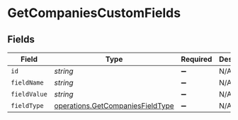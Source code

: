# GetCompaniesCustomFields


## Fields

| Field                                                                                | Type                                                                                 | Required                                                                             | Description                                                                          |
| ------------------------------------------------------------------------------------ | ------------------------------------------------------------------------------------ | ------------------------------------------------------------------------------------ | ------------------------------------------------------------------------------------ |
| `id`                                                                                 | *string*                                                                             | :heavy_minus_sign:                                                                   | N/A                                                                                  |
| `fieldName`                                                                          | *string*                                                                             | :heavy_minus_sign:                                                                   | N/A                                                                                  |
| `fieldValue`                                                                         | *string*                                                                             | :heavy_minus_sign:                                                                   | N/A                                                                                  |
| `fieldType`                                                                          | [operations.GetCompaniesFieldType](../../models/operations/getcompaniesfieldtype.md) | :heavy_minus_sign:                                                                   | N/A                                                                                  |